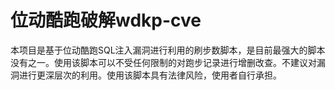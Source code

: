 # 位动酷跑破解wdkp-cve

本项目是基于位动酷跑SQL注入漏洞进行利用的刷步数脚本，是目前最强大的脚本没有之一。使用该脚本可以不受任何限制的对跑步记录进行增删改查。不建议对漏洞进行更深层次的利用。使用该脚本具有法律风险，使用者自行承担。
